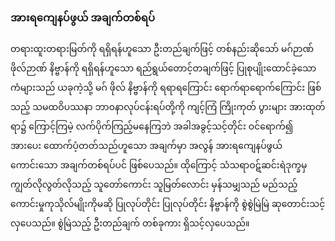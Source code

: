 ### အားရကျေနပ်ဖွယ် အချက်တစ်ရပ်

တရားထူးတရားမြတ်ကို ရရှိရန်ဟူသော ဦးတည်ချက်ဖြင့် တစ်နည်းဆိုသော် မဂ်ဉာဏ် ဖိုလ်ဉာဏ် နိဗ္ဗာန်ကို
ရရှိရန်ဟူသော ရည်ရွယ်တောင့်တချက်ဖြင့် ပြုစုပျိုးထောင်ခဲ့သော ကံများသည် ယခုကဲ့သို့ မဂ် ဖိုလ် နိဗ္ဗာန်ကို
ရရာရကြောင်း ရောက်ရာရောက်ကြောင်း ဖြစ်သည့် သမထဝိပဿနာ ဘာ၀နာလုပ်ငန်းရပ်တို့ကို ကျင့်ကြံ
ကြိုးကုတ် ပွားများ အားထုတ်ရာ၌ ကြောင့်ကြမဲ့ လက်ပိုက်ကြည့်မနေကြဘဲ အခါအခွင့်သင့်တိုင်း ဝင်ရောက်၍
အားပေး ထောက်ပံ့တတ်သည်ဟူသော အချက်မှာ အလွန် အားရကျေနပ်ဖွယ်ကောင်းသော အချက်တစ်ရပ်ပင်
ဖြစ်ပေသည်။ ထိုကြောင့် သံသရာဝဋ်ဆင်းရဲဒုက္ခမှ ကျွတ်လိုလွတ်လိုသည့် သူတော်ကောင်း သူမြတ်လောင်း
မှန်သမျှသည် မည်သည့် ကောင်းမှုကုသိုလ်မျိုးကိုမဆို ပြုလုပ်တိုင်း ပြုလုပ်တိုင်း နိဗ္ဗာန်ကို စွဲစွဲမြဲမြဲ ဆုတောင်းသင့်
လှပေသည်။ စွဲမြဲသည့် ဦးတည်ချက် တစ်ခုကား ရှိသင့်လှပေသည်။
